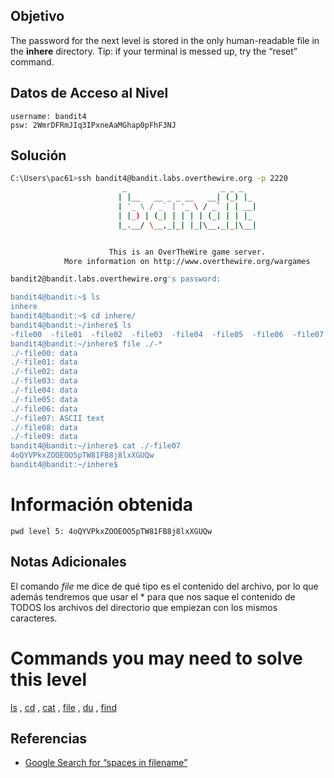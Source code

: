 ## Objetivo

The password for the next level is stored in the only human-readable file in the **inhere** directory. Tip: if your terminal is messed up, try the “reset” command.
## Datos de Acceso al Nivel

```
username: bandit4
psw: 2WmrDFRmJIq3IPxneAaMGhap0pFhF3NJ
```

## Solución
```bash
C:\Users\pac61>ssh bandit4@bandit.labs.overthewire.org -p 2220
                         _                     _ _ _
                        | |__   __ _ _ __   __| (_) |_
                        | '_ \ / _` | '_ \ / _` | | __|
                        | |_) | (_| | | | | (_| | | |_
                        |_.__/ \__,_|_| |_|\__,_|_|\__|


                      This is an OverTheWire game server.
            More information on http://www.overthewire.org/wargames

bandit2@bandit.labs.overthewire.org's password:

bandit4@bandit:~$ ls
inhere
bandit4@bandit:~$ cd inhere/
bandit4@bandit:~/inhere$ ls
-file00  -file01  -file02  -file03  -file04  -file05  -file06  -file07  -file08  -file09
bandit4@bandit:~/inhere$ file ./-*
./-file00: data
./-file01: data
./-file02: data
./-file03: data
./-file04: data
./-file05: data
./-file06: data
./-file07: ASCII text
./-file08: data
./-file09: data
bandit4@bandit:~/inhere$ cat ./-file07
4oQYVPkxZOOEOO5pTW81FB8j8lxXGUQw
bandit4@bandit:~/inhere$
```

# Información obtenida
```
pwd level 5: 4oQYVPkxZOOEOO5pTW81FB8j8lxXGUQw
```
## Notas Adicionales

El comando _file_ me dice de qué tipo es el contenido del archivo, por lo que además tendremos que usar el * para que nos saque el contenido de TODOS los archivos del directorio que empiezan con los mismos caracteres.

# Commands you may need to solve this level

[ls](https://manpages.ubuntu.com/manpages/noble/man1/ls.1.html) , [cd](https://manpages.ubuntu.com/manpages/noble/man1/cd.1posix.html) , [cat](https://manpages.ubuntu.com/manpages/noble/man1/cat.1.html) , [file](https://manpages.ubuntu.com/manpages/noble/man1/file.1.html) , [du](https://manpages.ubuntu.com/manpages/noble/man1/du.1.html) , [find](https://manpages.ubuntu.com/manpages/noble/man1/find.1.html)

## Referencias
- [Google Search for “spaces in filename”](https://www.google.com/search?q=spaces+in+filename)